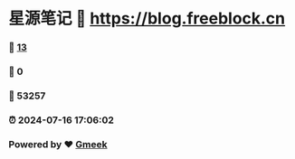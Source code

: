 # 星源笔记 :link: https://blog.freeblock.cn 
### :page_facing_up: [13](https://blog.freeblock.cn/tag.html) 
### :speech_balloon: 0 
### :hibiscus: 53257 
### :alarm_clock: 2024-07-16 17:06:02 
### Powered by :heart: [Gmeek](https://github.com/Meekdai/Gmeek)
